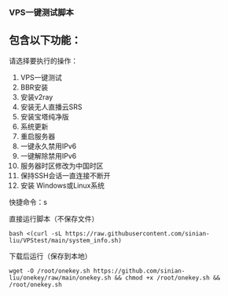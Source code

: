 ### VPS一键测试脚本


## 包含以下功能：

请选择要执行的操作：
1. VPS一键测试
2. BBR安装
3. 安装v2ray
4. 安装无人直播云SRS
5. 安装宝塔纯净版
6. 系统更新
7. 重启服务器
8. 一键永久禁用IPv6
9. 一键解除禁用IPv6
10. 服务器时区修改为中国时区
11. 保持SSH会话一直连接不断开
12. 安装 Windows或Linux系统

快捷命令：s

直接运行脚本（不保存文件）
```
bash <(curl -sL https://raw.githubusercontent.com/sinian-liu/VPStest/main/system_info.sh)
```
下载后运行（保存到本地）
```
wget -O /root/onekey.sh https://github.com/sinian-liu/onekey/raw/main/onekey.sh && chmod +x /root/onekey.sh && /root/onekey.sh
```
